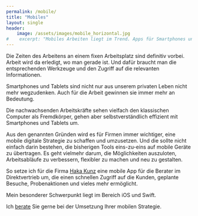 ```yaml
---
permalink: /mobile/
title: "Mobiles"
layout: single
header: 
    image: /assets/images/mobile_horizontal.jpg
#    excerpt: "Mobiles Arbeiten liegt im Trend. Apps für Smartphones und Tablets werden auch im Business immer wichtiger. Geben Sie Ihren Mitarbeitern die Werkzeuge an die Hand, um überall produktiv sein zu können."
---
```


Die Zeiten des Arbeitens an einem fixen Arbeitsplatz sind definitiv vorbei. Arbeit wird da erledigt, wo man gerade ist. Und dafür braucht man die entsprechenden Werkzeuge und den Zugriff auf die relevanten Informationen.

Smartphones und Tablets sind nicht nur aus unserem privaten Leben nicht mehr wegzudenken. Auch für die Arbeit gewinnen sie immer mehr an Bedeutung.

Die nachwachsenden Arbeitskräfte sehen vielfach den klassischen Computer als Fremdkörper, gehen aber selbstverständlich effizient mit Smartphones und Tablets um. 

Aus den genannten Gründen wird es für Firmen immer wichtiger, eine mobile digitale Strategie zu schaffen und umzusetzen. Und die sollte nicht einfach darin bestehen, die bisherigen Tools eins-zu-eins auf mobile Geräte zu übertragen. Es geht vielmehr darum, die Möglichkeiten auszuloten, Arbeitsabläufe zu verbessern, flexibler zu machen und neu zu gestalten. 

So setze ich für die Firma [Haka Kunz](https://www.haka.de/) eine mobile App für die Berater im Direktvertrieb um, die einen schnellen Zugriff auf die Kunden, geplante Besuche, Probenaktionen und vieles mehr ermöglicht. 

Mein besonderer Schwerpunkt liegt im Bereich iOS und Swift.

Ich [berate](/contact) Sie gerne bei der Umsetzung Ihrer mobilen Strategie.
